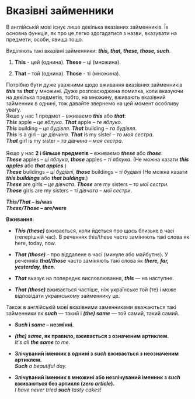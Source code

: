 # Вказівні займенники 

В англійській мові існує лише декілька вказівних займенників. Їх основна функція, як про це легко здогадатися з назви, вказувати на предмети, особи, явища тощо.

Виділяють такі вказівні займенники: <b><i>this, that, these, those, such</i></b>.

1. <b>This</b> - цей (однина). <b>These</b> – ці (множина). 

2. <b>That</b> – той (однина). <b>Those</b> - ті (множина).

Потрібно бути дуже уважними щодо вживання вказівних займенників <b><i>this</i></b> та <b><i>that</i></b> у множині. Дуже розповсюджена помилка, коли вказуючи на декілька предметів, тобто, на множину, вживають вказівний займенник в однині, тож давайте звернемо на цей момент особливу увагу.<br>
Якщо у нас 1 предмет – вживаємо <b><i>this</i></b> або <b><i>that</i></b>:<br> 
<b><i>This</i></b> apple – <i>це яблуко</i>. <b><i>That</i></b> apple – <i>те яблуко</i>.<br>
<b><i>This</i></b> building – <i>ця будівля</i>. <b><i>That</i></b> building – <i>та будівля</i>.<br>
<b><i>This</i></b> is a girl – <i>це дівчина</i>. <b><i>That</i></b> is my sister – <i>то моя сестра</i>. <br> <b><i>That</i></b> girl is my sister – <i>та дівчина – моя сестра</i>.
<br>
<br>
Якщо у нас <b>2 і більше предметів</b> – вживаємо <b><i>these</i></b> або <b><i>those</i></b>:<br>
<b><i>These</i></b> apples – <i>ці яблука</i>, <b><i>those</i></b> apples – <i>ті яблука</i>. (Не можна казати <b><i>this apples</i></b> або <b><i>that apples</i></b>.)<br>
<b><i>These</i></b> buildings – <i>ці будівлі</i>, <b><i>those</i></b> buildings – <i>ті будівлі</i> (Не можна казати <b><i>this buildings</i></b> або <b><i>that buldings</i></b>.)<br>
<b><i>These</i></b> are girls – <i>це дівчата</i>. <b><i>Those</i></b> are my sisters – <i>то мої сестри</i>.<br>
<b><i>Those</i></b> girls are my sisters – <i>ті дівчата – мої сестри</i>.<br>

<span class="p1"><b><i>This/That</i> – is/was</b></span><br>
<span class="p1"><b><i>These/Those</i> – are/were</b></span><br>


<span class="p1"><b>Вживання:</b></span>
- <b><i>This (these)</i></b> вживається, коли йдеться про щось близьке в часі (теперішній час). В реченнях this/these часто заміняють такі слова як here, today, now.

- <b><i>That (those)</i></b>  - про віддалене в часі (минуле або майбутнє). У реченнях <b><i>that/those</i></b> часто заміняють такі слова як <b><i>there, far, yesterday, then</i></b>.

- <b><i>That</i></b> вказує на попереднє висловлювання, <b><i>this</i></b> — на наступне.

- <b><i>That (those)</i></b> вживається частіше, ніж українське той (те) і  може відповідати українському займеннику це.<br>

Також в англійській мові вказівними заменниками вважаються такі займенники як <b><i>such</i></b> — такий і <b><i>(the) same</i></b> — той самий, такий самий. <br>

* <b><i>Such</i> i <i>same</i> – незмінні.</b>

* <b><i>(the) same</i>, як правило, вживається з означеним артиклем.</b><br>
<i>It's all <b>the same</b> to me.</i>

* <b>Злічуваний іменник в однині з <i>such</i> вживається з неозначеним артиклем.</b><br>
<i><b>Such</b> a beautiful day.</i> 

* <b>Злічуваний іменник в множині або незлічуваний іменник з <i>such</i> вживаються без артикля (<i>zero article</i>).</b><br>
 <i>I have never tried <b>such</b> tasty cakes!</i>
